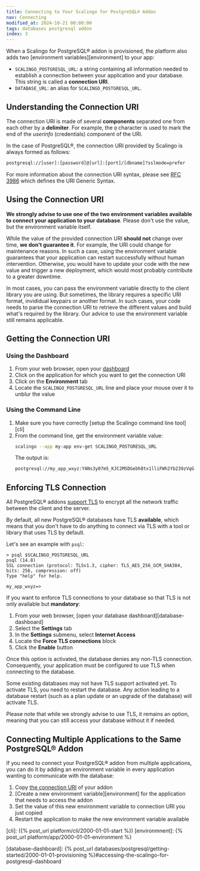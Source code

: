 ```yaml
---
title: Connecting to Your Scalingo for PostgreSQL® Addon
nav: Connecting
modified_at: 2024-10-21 00:00:00
tags: databases postgresql addon
index: 3
---
```


When a Scalingo for PostgreSQL® addon is provisioned, the platform also adds
two [environment variables][environment] to your app:

- `SCALINGO_POSTGRESQL_URL`: a string containing all information needed to
  establish a connection between your application and your database. This
  string is called a **connection URI**.
- `DATABASE_URL`: an alias for `SCALINGO_POSTGRESQL_URL`.


## Understanding the Connection URI

The connection URI is made of several **components** separated one from each
other by a **delimiter**. For example, the `@` character is used to mark the
end of the *userinfo* (credentials) component of the URI.

In the case of PostgreSQL®, the connection URI provided by Scalingo is always
formed as follows:

```bash
postgresql://[user]:[password]@[url]:[port]/[dbname]?sslmode=prefer
```

For more information about the connection URI syntax, please see
[RFC 3986][rfc3986] which defines the URI Generic Syntax.


## Using the Connection URI

**We strongly advise to use one of the two environment variables available to
connect your application to your database**. Please don't use the value, but
the environment variable itself.

While the value of the provided connection URI **should not** change over time,
**we don't guarantee it**. For example, the URI could change for maintenance
reasons. In such a case, using the environment variable guarantees that your
application can restart successfully without human intervention. Otherwise, you
would have to update your code with the new value and trigger a new deployment,
which would most probably contribute to a greater downtime.

In most cases, you can pass the environment variable directly to the client
library you are using. But sometimes, the library requires a specific URI
format, invididual keypairs or another format. In such cases, your code
needs to parse the connection URI to retrieve the different values and build
what's required by the library. Our advice to use the environment variable
still remains applicable.


## Getting the Connection URI

### Using the Dashboard

1. From your web browser, open your [dashboard][dashboard]
2. Click on the application for which you want to get the connection URI
3. Click on the **Environment** tab
4. Locate the `SCALINGO_POSTGRESQL_URL` line and place your mouse over it to
   unblur the value

### Using the Command Line

1. Make sure you have correctly [setup the Scalingo command line tool][cli]
2. From the command line, get the environment variable value:
   ```bash
   scalingo --app my-app env-get SCALINGO_POSTGRESQL_URL
   ```
   The output is:
   ```bash
   postgresql://my_app_wxyz:YANs3y07m5_KJC2MSDGebh8tx1lliFWh2Yb239zVqGQvbElWDjIN7QWspVH92Ul8@my-app-wxyz.postgresql.a.osc-fr1.scalingo-dbs.com:31000/my_app_wxyz?sslmode=prefer
   ```


## Enforcing TLS Connection

All PostgreSQL® addons [support TLS][pg-tls] to encrypt all the network traffic
between the client and the server.

By default, all new PostgreSQL® databases have TLS **available**,
which means that you don't have to do anything to connect via TLS with a tool
or library that uses TLS by default.

Let's see an example with `psql`:

```shell
> psql $SCALINGO_POSTGRESQL_URL
psql (14.8)
SSL connection (protocol: TLSv1.3, cipher: TLS_AES_256_GCM_SHA384, bits: 256, compression: off)
Type "help" for help.

my_app_wxyz=>
```

If you want to enforce TLS connections to your database so that TLS is not only
available but **mandatory**:

1. From your web browser, [open your database dashboard][database-dashboard]
2. Select the **Settings** tab
3. In the **Settings** submenu, select **Internet Access**
4. Locate the **Force TLS connections** block
5. Click the **Enable** button


Once this option is activated, the database denies any non-TLS connection.
Consequently, your application must be configured to use TLS when connecting to
the database.

Some existing databases may not have TLS support activated yet. To activate
TLS, you need to restart the database. Any action leading to a database
restart (such as a plan update or an upgrade of the database) will activate
TLS.

Please note that while we strongly advise to use TLS, it remains an option,
meaning that you can still access your database without it if needed.


## Connecting Multiple Applications to the Same PostgreSQL® Addon

If you need to connect your PostgreSQL® addon from multiple applications, you
can do it by adding an environment variable in every application wanting to
communicate with the database:

1. Copy [the connection URI](#getting-the-connection-uri) of your addon
2. [Create a new environment variable][environment] for the application that
   needs to access the addon
3. Set the value of this new environment variable to connection URI you just
   copied
4. Restart the application to make the new environment variable available


[rfc3986]: https://datatracker.ietf.org/doc/html/rfc3986
[pg-tls]: https://www.postgresql.org/docs/current/static/ssl-tcp.html
[dashboard]: https://dashboard.scalingo.com

[cli]: ({% post_url platform/cli/2000-01-01-start %})
[environmnent]: {% post_url platform/app/2000-01-01-environment %}

[database-dashboard]: {% post_url databases/postgresql/getting-started/2000-01-01-provisioning %}#accessing-the-scalingo-for-postgresql-dashboard
